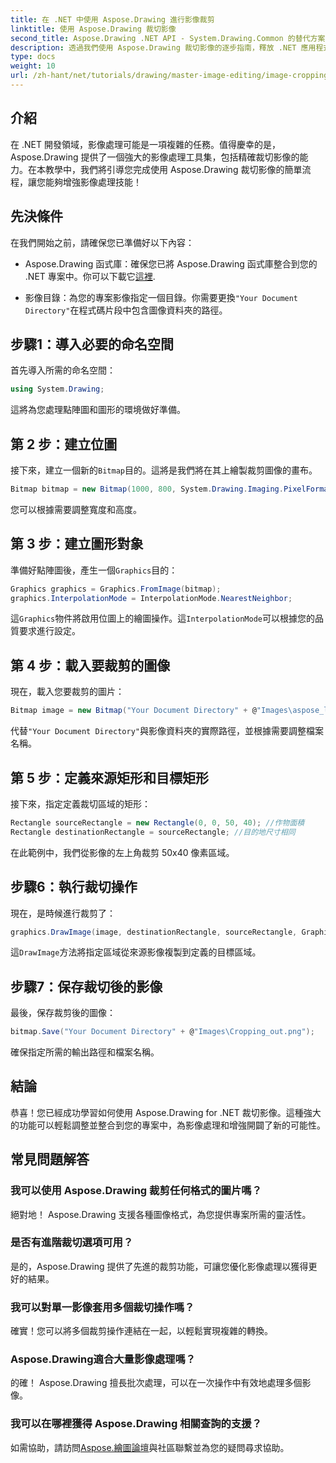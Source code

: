 ```yaml
---
title: 在 .NET 中使用 Aspose.Drawing 進行影像裁剪
linktitle: 使用 Aspose.Drawing 裁切影像
second_title: Aspose.Drawing .NET API - System.Drawing.Common 的替代方案
description: 透過我們使用 Aspose.Drawing 裁切影像的逐步指南，釋放 .NET 應用程式中影像處理的強大功能。本教學涵蓋了您需要了解的所有內容，從建立點陣圖到儲存最終的裁切影像。
type: docs
weight: 10
url: /zh-hant/net/tutorials/drawing/master-image-editing/image-cropping/
---
```

## 介紹

在 .NET 開發領域，影像處理可能是一項複雜的任務。值得慶幸的是，Aspose.Drawing 提供了一個強大的影像處理工具集，包括精確裁切影像的能力。在本教學中，我們將引導您完成使用 Aspose.Drawing 裁切影像的簡單流程，讓您能夠增強影像處理技能！

## 先決條件

在我們開始之前，請確保您已準備好以下內容：

-  Aspose.Drawing 函式庫：確保您已將 Aspose.Drawing 函式庫整合到您的 .NET 專案中。你可以下載它[這裡](https://releases.aspose.com/drawing/net/).
  
- 影像目錄：為您的專案影像指定一個目錄。你需要更換`"Your Document Directory"`在程式碼片段中包含圖像資料夾的路徑。

## 步驟1：導入必要的命名空間

首先導入所需的命名空間：

```csharp
using System.Drawing;
```

這將為您處理點陣圖和圖形的環境做好準備。

## 第 2 步：建立位圖

接下來，建立一個新的`Bitmap`目的。這將是我們將在其上繪製裁剪圖像的畫布。

```csharp
Bitmap bitmap = new Bitmap(1000, 800, System.Drawing.Imaging.PixelFormat.Format32bppPArgb);
```

您可以根據需要調整寬度和高度。

## 第 3 步：建立圖形對象

準備好點陣圖後，產生一個`Graphics`目的：

```csharp
Graphics graphics = Graphics.FromImage(bitmap);
graphics.InterpolationMode = InterpolationMode.NearestNeighbor;
```

這`Graphics`物件將啟用位圖上的繪圖操作。這`InterpolationMode`可以根據您的品質要求進行設定。

## 第 4 步：載入要裁剪的圖像

現在，載入您要裁剪的圖片：

```csharp
Bitmap image = new Bitmap("Your Document Directory" + @"Images\aspose_logo.png");
```

代替`"Your Document Directory"`與影像資料夾的實際路徑，並根據需要調整檔案名稱。

## 第 5 步：定義來源矩形和目標矩形

接下來，指定定義裁切區域的矩形：

```csharp
Rectangle sourceRectangle = new Rectangle(0, 0, 50, 40); //作物面積
Rectangle destinationRectangle = sourceRectangle; //目的地尺寸相同
```

在此範例中，我們從影像的左上角裁剪 50x40 像素區域。

## 步驟6：執行裁切操作

現在，是時候進行裁剪了：

```csharp
graphics.DrawImage(image, destinationRectangle, sourceRectangle, GraphicsUnit.Pixel);
```

這`DrawImage`方法將指定區域從來源影像複製到定義的目標區域。

## 步驟7：保存裁切後的影像

最後，保存裁剪後的圖像：

```csharp
bitmap.Save("Your Document Directory" + @"Images\Cropping_out.png");
```

確保指定所需的輸出路徑和檔案名稱。

## 結論

恭喜！您已經成功學習如何使用 Aspose.Drawing for .NET 裁切影像。這種強大的功能可以輕鬆調整並整合到您的專案中，為影像處理和增強開闢了新的可能性。

## 常見問題解答

### 我可以使用 Aspose.Drawing 裁剪任何格式的圖片嗎？

絕對地！ Aspose.Drawing 支援各種圖像格式，為您提供專案所需的靈活性。

### 是否有進階裁切選項可用？

是的，Aspose.Drawing 提供了先進的裁剪功能，可讓您優化影像處理以獲得更好的結果。

### 我可以對單一影像套用多個裁切操作嗎？

確實！您可以將多個裁剪操作連結在一起，以輕鬆實現複雜的轉換。

### Aspose.Drawing適合大量影像處理嗎？

的確！ Aspose.Drawing 擅長批次處理，可以在一次操作中有效地處理多個影像。

### 我可以在哪裡獲得 Aspose.Drawing 相關查詢的支援？

如需協助，請訪問[Aspose.繪圖論壇](https://forum.aspose.com/c/diagram/17)與社區聯繫並為您的疑問尋求協助。